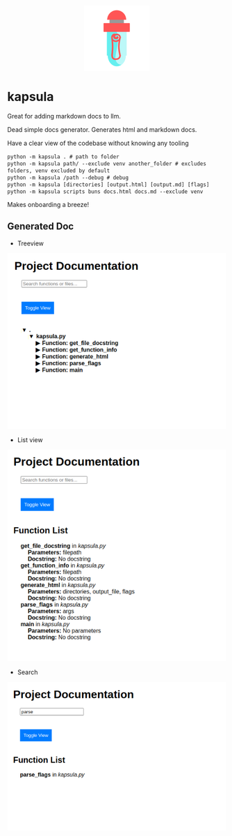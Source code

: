 <div align=center width=150>

  ![](https://raw.githubusercontent.com/Abdur-rahmaanJ/kapsula/stable/assets/logo.png)
  
</div>

# kapsula

Great for adding markdown docs to llm.

Dead simple docs generator. Generates html and markdown docs. 

Have a clear view of the codebase without knowing any tooling

```
python -m kapsula . # path to folder
python -m kapsula path/ --exclude venv another_folder # excludes folders, venv excluded by default
python -m kapsula /path --debug # debug
python -m kapsula [directories] [output.html] [output.md] [flags]
python -m kapsula scripts buns docs.html docs.md --exclude venv
```

Makes onboarding a breeze!


## Generated Doc

- Treeview

![](https://raw.githubusercontent.com/Abdur-rahmaanJ/kapsula/stable/assets/tree_view.png)

- List view

![](https://raw.githubusercontent.com/Abdur-rahmaanJ/kapsula/stable/assets/list_view.png)

- Search

![](https://raw.githubusercontent.com/Abdur-rahmaanJ/kapsula/stable/assets/search.png)
